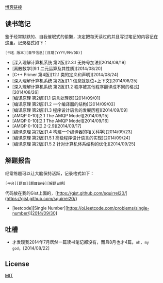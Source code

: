 [博客链接](http://myspes.info)

## 读书笔记

鉴于经常默默的、自我催眠式的偷懒，决定把每天读过的并且写过笔记的内容记在这里，记录格式如下：

	[书名 版本][章节信息][日期(YYYY/MM/DD)]

* [深入理解计算机系统 第2版][2.3.1 无符号加法][2014/08/19]
* [离散数学][9.1 二元运算及其性质][2014/08/20]
* [C++ Primer 第4版][12.1 类的定义和声明][2014/08/24]
* [深入理解计算机系统 第2版][1.1 信息就是位+上下文][2014/08/25]
* [深入理解计算机系统 第2版][1.2 程序被其他程序翻译成不同的格式][2014/08/26]
* [编译原理 第2版][1.1 语言处理器][2014/09/01]
* [编译原理 第2版][1.2 一个编译器的结构][2014/09/03]
* [编译原理 第2版][1.3 程序设计语言的发展历程][2014/09/09]
* [AMQP 0-10][2.1 The AMQP Model][2014/09/15]
* [AMQP 0-10][2.1 The AMQP Model][2014/09/16]
* [AMQP 0-10][2.2-2.9][2014/09/17]
* [编译原理 第2版][1.4 构建一个编译器的相关科学][2014/09/23]
* [编译原理 第2版][1.5.1 高级程序设计语言的实现][2014/09/24]
* [编译原理 第2版][1.5.2 针对计算机体系结构的优化][2014/09/25]

## 解题报告

经常练题可以让大脑保持活跃，记录格式如下：

	[平台][题目][题目链接][解题日期]

代码放在我的Gist上面的，[https://gist.github.com/squirrel20/](https://gist.github.com/squirrel20/)

* [leetcode][Single Number][https://oj.leetcode.com/problems/single-number/][2014/09/30]

## 吐槽

* 才发现我2014年7月居然一篇读书笔记都没有，而且8月也才4篇，`oh, my god`。[2014/08/22]

## License

[MIT](http://opensource.org/licenses/MIT)
